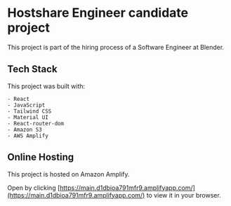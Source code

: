 # Hostshare Engineer candidate project

This project is part of the hiring process of a Software Engineer at Blender.

## Tech Stack

This project was built with: 

    - React
    - JavaScript 
    - Tailwind CSS 
    - Material UI 
    - React-router-dom 
    - Amazon S3 
    - AWS Amplify 


## Online Hosting

This project is hosted on Amazon Amplify.

Open by clicking [https://main.d1dbioa791mfr9.amplifyapp.com/](https://main.d1dbioa791mfr9.amplifyapp.com/) to view it in your browser.


